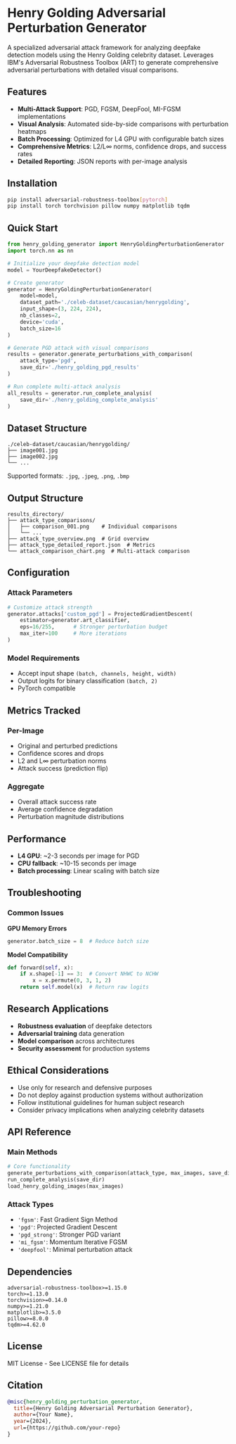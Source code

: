 # Henry Golding Adversarial Perturbation Generator

A specialized adversarial attack framework for analyzing deepfake detection models using the Henry Golding celebrity dataset. Leverages IBM's Adversarial Robustness Toolbox (ART) to generate comprehensive adversarial perturbations with detailed visual comparisons.

## Features

- **Multi-Attack Support**: PGD, FGSM, DeepFool, MI-FGSM implementations
- **Visual Analysis**: Automated side-by-side comparisons with perturbation heatmaps
- **Batch Processing**: Optimized for L4 GPU with configurable batch sizes
- **Comprehensive Metrics**: L2/L∞ norms, confidence drops, and success rates
- **Detailed Reporting**: JSON reports with per-image analysis

## Installation

```bash
pip install adversarial-robustness-toolbox[pytorch]
pip install torch torchvision pillow numpy matplotlib tqdm
```

## Quick Start

```python
from henry_golding_generator import HenryGoldingPerturbationGenerator
import torch.nn as nn

# Initialize your deepfake detection model
model = YourDeepfakeDetector()

# Create generator
generator = HenryGoldingPerturbationGenerator(
    model=model,
    dataset_path='./celeb-dataset/caucasian/henrygolding',
    input_shape=(3, 224, 224),
    nb_classes=2,
    device='cuda',
    batch_size=16
)

# Generate PGD attack with visual comparisons
results = generator.generate_perturbations_with_comparison(
    attack_type='pgd',
    save_dir='./henry_golding_pgd_results'
)

# Run complete multi-attack analysis
all_results = generator.run_complete_analysis(
    save_dir='./henry_golding_complete_analysis'
)
```

## Dataset Structure

```
./celeb-dataset/caucasian/henrygolding/
├── image001.jpg
├── image002.jpg
└── ...
```

Supported formats: `.jpg`, `.jpeg`, `.png`, `.bmp`

## Output Structure

```
results_directory/
├── attack_type_comparisons/
│   ├── comparison_001.png    # Individual comparisons
│   └── ...
├── attack_type_overview.png  # Grid overview
├── attack_type_detailed_report.json  # Metrics
└── attack_comparison_chart.png  # Multi-attack comparison
```

## Configuration

### Attack Parameters
```python
# Customize attack strength
generator.attacks['custom_pgd'] = ProjectedGradientDescent(
    estimator=generator.art_classifier,
    eps=16/255,      # Stronger perturbation budget
    max_iter=100     # More iterations
)
```

### Model Requirements
- Accept input shape `(batch, channels, height, width)`
- Output logits for binary classification `(batch, 2)`
- PyTorch compatible

## Metrics Tracked

### Per-Image
- Original and perturbed predictions
- Confidence scores and drops
- L2 and L∞ perturbation norms
- Attack success (prediction flip)

### Aggregate
- Overall attack success rate
- Average confidence degradation
- Perturbation magnitude distributions

## Performance

- **L4 GPU**: ~2-3 seconds per image for PGD
- **CPU fallback**: ~10-15 seconds per image
- **Batch processing**: Linear scaling with batch size

## Troubleshooting

### Common Issues

**GPU Memory Errors**
```python
generator.batch_size = 8  # Reduce batch size
```

**Model Compatibility**
```python
def forward(self, x):
    if x.shape[-1] == 3:  # Convert NHWC to NCHW
        x = x.permute(0, 3, 1, 2)
    return self.model(x)  # Return raw logits
```

## Research Applications

- **Robustness evaluation** of deepfake detectors
- **Adversarial training** data generation
- **Model comparison** across architectures
- **Security assessment** for production systems

## Ethical Considerations

- Use only for research and defensive purposes
- Do not deploy against production systems without authorization
- Follow institutional guidelines for human subject research
- Consider privacy implications when analyzing celebrity datasets

## API Reference

### Main Methods
```python
# Core functionality
generate_perturbations_with_comparison(attack_type, max_images, save_dir)
run_complete_analysis(save_dir)
load_henry_golding_images(max_images)
```

### Attack Types
- `'fgsm'`: Fast Gradient Sign Method
- `'pgd'`: Projected Gradient Descent
- `'pgd_strong'`: Stronger PGD variant
- `'mi_fgsm'`: Momentum Iterative FGSM
- `'deepfool'`: Minimal perturbation attack

## Dependencies

```
adversarial-robustness-toolbox>=1.15.0
torch>=1.13.0
torchvision>=0.14.0
numpy>=1.21.0
matplotlib>=3.5.0
pillow>=8.0.0
tqdm>=4.62.0
```

## License

MIT License - See LICENSE file for details

## Citation

```bibtex
@misc{henry_golding_perturbation_generator,
  title={Henry Golding Adversarial Perturbation Generator},
  author={Your Name},
  year={2024},
  url={https://github.com/your-repo}
}
```
